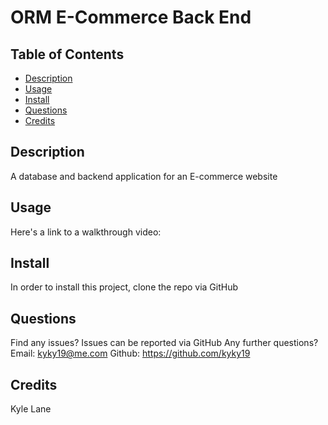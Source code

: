 # ORM E-Commerce Back End
  
  ## Table of Contents
  * [Description](#description)
  * [Usage](#usage)
  * [Install](#install)
  * [Questions](#questions)
  * [Credits](#credits)
  ## Description
  A database and backend application for an E-commerce website
  
  ## Usage
  Here's a link to a walkthrough video: 
  ## Install
  In order to install this project, clone the repo via GitHub
  ## Questions
  Find any issues? Issues can be reported via GitHub
  Any further questions?
  Email: kyky19@me.com
  Github: https://github.com/kyky19
  ## Credits
  Kyle Lane

